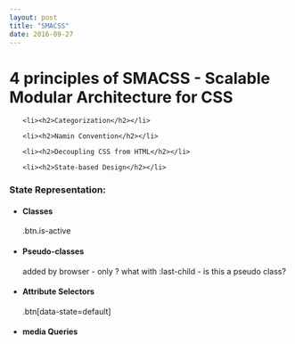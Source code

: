 ```yaml
---
layout: post
title: "SMACSS"
date: 2016-09-27
---
```


<h1>4 principles of SMACSS - Scalable Modular Architecture for CSS</h1>

<ol>
	
	<li><h2>Categorization</h2></li>

	<li><h2>Namin Convention</h2></li>

	<li><h2>Decoupling CSS from HTML</h2></li>

	<li><h2>State-based Design</h2></li>

</ol>	

<p>

<h3>State Representation:</h3>

<ul>
	<li>
		<h4>Classes</h4>
		.btn.is-active
	</li>
	<li>
		<h4>Pseudo-classes</h4>
		added by browser - only ?  what with :last-child - is this a pseudo class?</li>
	<li>
		<h4>Attribute Selectors</h4>
		.btn[data-state=default]
	</li>
	<li>
		<h4>media Queries</h4>
	</li>
</ul>
</p>